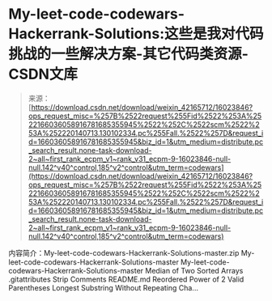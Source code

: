 <!--yml
category: codewars
date: 2022-08-13 11:38:53
-->

# My-leet-code-codewars-Hackerrank-Solutions:这些是我对代码挑战的一些解决方案-其它代码类资源-CSDN文库

> 来源：[https://download.csdn.net/download/weixin_42165712/16023846?ops_request_misc=%257B%2522request%255Fid%2522%253A%2522166036058916781685355945%2522%252C%2522scm%2522%253A%252220140713.130102334.pc%255Fall.%2522%257D&request_id=166036058916781685355945&biz_id=1&utm_medium=distribute.pc_search_result.none-task-download-2~all~first_rank_ecpm_v1~rank_v31_ecpm-9-16023846-null-null.142^v40^control,185^v2^control&utm_term=codewars](https://download.csdn.net/download/weixin_42165712/16023846?ops_request_misc=%257B%2522request%255Fid%2522%253A%2522166036058916781685355945%2522%252C%2522scm%2522%253A%252220140713.130102334.pc%255Fall.%2522%257D&request_id=166036058916781685355945&biz_id=1&utm_medium=distribute.pc_search_result.none-task-download-2~all~first_rank_ecpm_v1~rank_v31_ecpm-9-16023846-null-null.142^v40^control,185^v2^control&utm_term=codewars)

内容简介：My-leet-code-codewars-Hackerrank-Solutions-master.zip My-leet-code-codewars-Hackerrank-Solutions-master My-leet-code-codewars-Hackerrank-Solutions-master Median of Two Sorted Arrays .gitattributes Strip Comments README.md Reordered Power of 2 Valid Parentheses Longest Substring Without Repeating Cha...